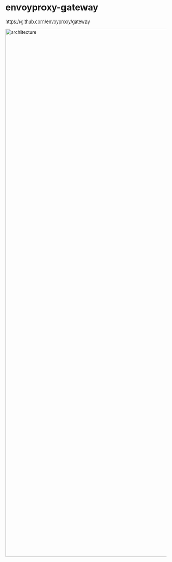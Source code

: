 # envoyproxy-gateway



https://github.com/envoyproxy/gateway   


<img width="1651" alt="architecture" src="https://user-images.githubusercontent.com/13954225/233783791-3ec49a88-b58c-4b59-a38f-f1b094a85a08.png">
